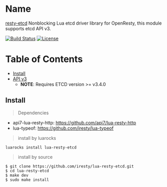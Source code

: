 Name
====

[resty-etcd](https://github.com/iresty/lua-resty-etcd) Nonblocking Lua etcd driver library for OpenResty, this module supports etcd API v3.

[![Build Status](https://github.com/api7/lua-resty-etcd/actions/workflows/ci.yml/badge.svg)](https://github.com/api7/lua-resty-etcd/actions/workflows/ci.yml)
[![License](https://img.shields.io/badge/License-Apache%202.0-blue.svg)](https://github.com/iresty/lua-resty-etcd/blob/master/LICENSE)

Table of Contents
=================
* [Install](#install)
* [API v3](api_v3.md)
  * **NOTE**: Requires ETCD version >= v3.4.0

## Install

> Dependencies

- api7-lua-resty-http: https://github.com/api7/lua-resty-http
- lua-typeof: https://github.com/iresty/lua-typeof

> install by luarocks

```shell
luarocks install lua-resty-etcd
```

> install by source

```shell
$ git clone https://github.com/iresty/lua-resty-etcd.git
$ cd lua-resty-etcd
$ make dev
$ sudo make install
```


